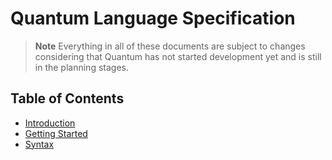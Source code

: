 # Quantum Language Specification

> **Note**
> Everything in all of these documents are subject to changes considering that Quantum has not started development yet and is still in the planning stages.

## Table of Contents

- [Introduction](#introduction)
- [Getting Started](#getting-started)
- [Syntax](#syntax)
